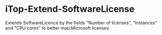 # iTop-Extend-SoftwareLicense
Extends SoftwareLicence by the fields "Number of licenses", "Instances" and "CPU cores" to better map Microsoft licenses.